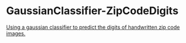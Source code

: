 # GaussianClassifier-ZipCodeDigits
<a href="http://nbviewer.ipython.org/github/tavant/GaussianClassifier-ZipCodeDigits/blob/master/Gaussian_Classifier.ipynb">Using a gaussian classifier to predict the digits of handwritten zip code images.</a>
